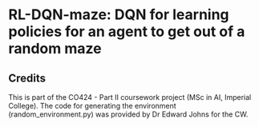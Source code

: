 # RL-DQN-maze: DQN for learning policies for an agent to get out of a random maze


Credits
-------

This is part of the CO424 - Part II coursework project (MSc in AI, Imperial College). The code for generating the environment (random_environment.py) was provided by Dr Edward Johns for the CW.
